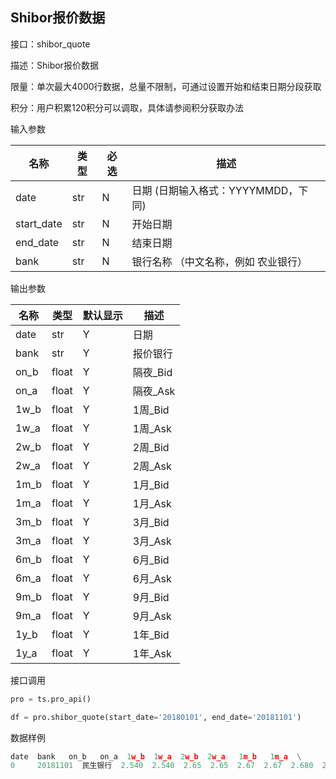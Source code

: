## Shibor报价数据

接口：shibor_quote

描述：Shibor报价数据

限量：单次最大4000行数据，总量不限制，可通过设置开始和结束日期分段获取

积分：用户积累120积分可以调取，具体请参阅积分获取办法 

输入参数

| 名称 | 类型 | 必选 | 描述 |
| --- | --- | --- | --- |
| date | str | N | 日期 (日期输入格式：YYYYMMDD，下同) |
| start_date | str | N | 开始日期 |
| end_date | str | N | 结束日期 |
| bank | str | N | 银行名称 （中文名称，例如 农业银行） |

输出参数

| 名称 | 类型 | 默认显示 | 描述 |
| --- | --- | --- | --- |
| date | str | Y | 日期 |
| bank | str | Y | 报价银行 |
| on_b | float | Y | 隔夜_Bid |
| on_a | float | Y | 隔夜_Ask |
| 1w_b | float | Y | 1周_Bid |
| 1w_a | float | Y | 1周_Ask |
| 2w_b | float | Y | 2周_Bid |
| 2w_a | float | Y | 2周_Ask |
| 1m_b | float | Y | 1月_Bid |
| 1m_a | float | Y | 1月_Ask |
| 3m_b | float | Y | 3月_Bid |
| 3m_a | float | Y | 3月_Ask |
| 6m_b | float | Y | 6月_Bid |
| 6m_a | float | Y | 6月_Ask |
| 9m_b | float | Y | 9月_Bid |
| 9m_a | float | Y | 9月_Ask |
| 1y_b | float | Y | 1年_Bid |
| 1y_a | float | Y | 1年_Ask |

接口调用

```python
pro = ts.pro_api()

df = pro.shibor_quote(start_date='20180101', end_date='20181101')
```

数据样例

```python
date  bank   on_b   on_a  1w_b  1w_a  2w_b  2w_a   1m_b   1m_a  \
0     20181101  民生银行  2.540  2.540  2.65  2.65  2.67  2.67  2.680  2.680   
```